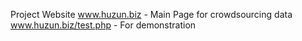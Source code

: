 Project Website 
www.huzun.biz - Main Page for crowdsourcing data
www.huzun.biz/test.php - For demonstration
